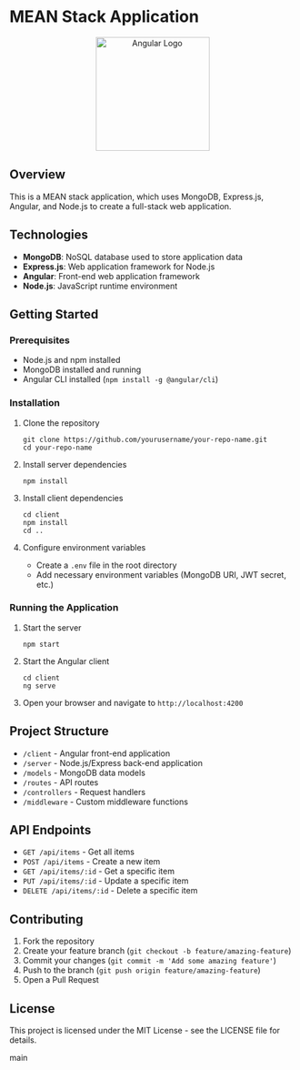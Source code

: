 # MEAN Stack Application

<p align="center">
  <img src="https://angular.io/assets/images/logos/angular/angular.svg" alt="Angular Logo" width="200"/>
</p>

## Overview

This is a MEAN stack application, which uses MongoDB, Express.js, Angular, and Node.js to create a full-stack web application.

## Technologies

- **MongoDB**: NoSQL database used to store application data
- **Express.js**: Web application framework for Node.js
- **Angular**: Front-end web application framework
- **Node.js**: JavaScript runtime environment

## Getting Started

### Prerequisites

- Node.js and npm installed
- MongoDB installed and running
- Angular CLI installed (`npm install -g @angular/cli`)

### Installation

1. Clone the repository

   ```
   git clone https://github.com/yourusername/your-repo-name.git
   cd your-repo-name
   ```

2. Install server dependencies

   ```
   npm install
   ```

3. Install client dependencies

   ```
   cd client
   npm install
   cd ..
   ```

4. Configure environment variables
   - Create a `.env` file in the root directory
   - Add necessary environment variables (MongoDB URI, JWT secret, etc.)

### Running the Application

1. Start the server

   ```
   npm start
   ```

2. Start the Angular client

   ```
   cd client
   ng serve
   ```

3. Open your browser and navigate to `http://localhost:4200`

## Project Structure

- `/client` - Angular front-end application
- `/server` - Node.js/Express back-end application
- `/models` - MongoDB data models
- `/routes` - API routes
- `/controllers` - Request handlers
- `/middleware` - Custom middleware functions

## API Endpoints

- `GET /api/items` - Get all items
- `POST /api/items` - Create a new item
- `GET /api/items/:id` - Get a specific item
- `PUT /api/items/:id` - Update a specific item
- `DELETE /api/items/:id` - Delete a specific item

## Contributing

1. Fork the repository
2. Create your feature branch (`git checkout -b feature/amazing-feature`)
3. Commit your changes (`git commit -m 'Add some amazing feature'`)
4. Push to the branch (`git push origin feature/amazing-feature`)
5. Open a Pull Request

## License

This project is licensed under the MIT License - see the LICENSE file for details.

main
